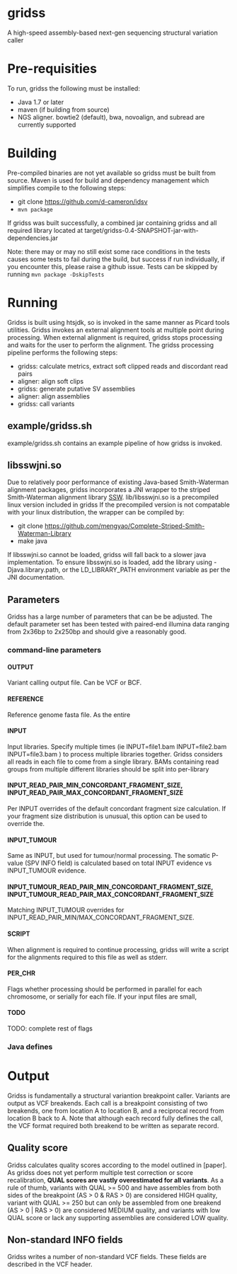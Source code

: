 # gridss

A high-speed assembly-based next-gen sequencing structural variation caller

# Pre-requisities

To run, gridss the following must be installed:

* Java 1.7 or later
* maven (if building from source)
* NGS aligner. bowtie2 (default), bwa, novoalign, and subread are currently supported

# Building

Pre-compiled binaries are not yet available so gridss must be built from source. Maven is used for build and dependency management which simplifies compile to the following steps:

* git clone https://github.com/d-cameron/idsv
* `mvn package`

If gridss was built successfully, a combined jar containing gridss and all required library located at target/gridss-0.4-SNAPSHOT-jar-with-dependencies.jar

Note: there may or may no still exist some race conditions in the tests causes some tests to fail during the build, but success if run individually, if you encounter this, please raise a github issue. Tests can be skipped by running `mvn package -DskipTests`


# Running

Gridss is built using htsjdk, so is invoked in the same manner as Picard tools utilities. Gridss invokes an external alignment tools at multiple point during processing. When external alignment is required, gridss stops processing and waits for the user to perform the alignment. The gridss processing pipeline performs the following steps:

* gridss: calculate metrics, extract soft clipped reads and discordant read pairs
* aligner: align soft clips
* gridss: generate putative SV assemblies
* aligner: align assemblies
* gridss: call variants

## example/gridss.sh

example/gridss.sh contains an example pipeline of how gridss is invoked.

## libsswjni.so

Due to relatively poor performance of existing Java-based Smith-Waterman alignment packages, gridss incorporates a JNI wrapper to the striped Smith-Waterman alignment library [SSW](https://github.com/mengyao/Complete-Striped-Smith-Waterman-Library). lib/libsswjni.so is a precompiled linux version included in gridss If the precompiled version is not compatable with your linux distribution, the wrapper can be compiled by:

* git clone https://github.com/mengyao/Complete-Striped-Smith-Waterman-Library
* make java

If libsswjni.so cannot be loaded, gridss will fall back to a slower java implementation. To ensure libsswjni.so is loaded, add the library using -Djava.library.path, or the LD_LIBRARY_PATH environment variable as per the JNI documentation.

## Parameters

Gridss has a large number of parameters that can be be adjusted. The default parameter set has been tested with paired-end illumina data ranging from 2x36bp to 2x250bp and should give a reasonably good.

### command-line parameters

#### OUTPUT

Variant calling output file. Can be VCF or BCF.

#### REFERENCE

Reference genome fasta file. As the entire 

#### INPUT

Input libraries. Specify multiple times (ie INPUT=file1.bam INPUT=file2.bam INPUT=file3.bam ) to process multiple libraries together. Gridss considers all reads in each file to come from a single library. BAMs containing read groups from multiple different libraries should be split into per-library

#### INPUT_READ_PAIR_MIN_CONCORDANT_FRAGMENT_SIZE, INPUT_READ_PAIR_MAX_CONCORDANT_FRAGMENT_SIZE

Per INPUT overrides of the default concordant fragment size calculation. If your fragment size distribution is unusual, this option can be used to override the.

#### INPUT_TUMOUR

Same as INPUT, but used for tumour/normal processing. The somatic P-value (SPV INFO field) is calculated based on total INPUT evidence vs INPUT_TUMOUR evidence.

#### INPUT_TUMOUR_READ_PAIR_MIN_CONCORDANT_FRAGMENT_SIZE, INPUT_TUMOUR_READ_PAIR_MAX_CONCORDANT_FRAGMENT_SIZE

Matching INPUT_TUMOUR overrides for INPUT_READ_PAIR_MIN/MAX_CONCORDANT_FRAGMENT_SIZE.

#### SCRIPT

When alignment is required to continue processing, gridss will write a script for the alignments required to this file as well as stderr.

#### PER_CHR

Flags whether processing should be performed in parallel for each chromosome, or serially for each file. If your input files are small, 

#### TODO

TODO: complete rest of flags

### Java defines

# Output

Gridss is fundamentally a structural variantion breakpoint caller. Variants are output as VCF breakends. Each call is a breakpoint consisting of two breakends, one from location A to location B, and a reciprocal record from location B back to A. Note that although each record fully defines the call, the VCF format required both breakend to be written as separate record.

## Quality score

Gridss calculates quality scores according to the model outlined in [paper]. As gridss does not yet perform multiple test correction or score recalibration, **QUAL scores are vastly overestimated for all variants**. As a rule of thumb, variants with QUAL >= 500 and have assembles from both sides of the breakpoint (AS > 0 & RAS > 0) are considered HIGH quality, variant with QUAL >= 250 but can only be assembled from one breakend (AS > 0 | RAS > 0) are considered MEDIUM quality, and variants with low QUAL score or lack any supporting assemblies are considered LOW quality.

## Non-standard INFO fields

Gridss writes a number of non-standard VCF fields. These fields are described in the VCF header.
